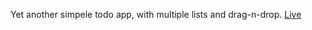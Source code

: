 Yet another simpele todo app, with multiple lists and drag-n-drop. [Live](https://fierce-river-90359.herokuapp.com/)